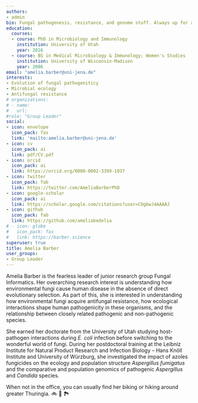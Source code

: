 ```yaml
---
authors:
- admin
bio: Fungal pathogenesis, resistance, and genome stuff. Always up for an adventure or bike ride.
education:
  courses:
  - course: PhD in Microbiology and Immunology
    institution: University of Utah
    year: 2016
  - course: BS in Medical Microbiology & Immunology; Women's Studies
    institution: University of Wisconsin-Madison
    year: 2006
email: "amelia.barber@uni-jena.de"
interests:
- Evolution of fungal pathogeniticy
- Microbial ecology
- Antifungal resistance
# organizations:
# - name: 
#   url: 
#role: "Group Leader"
social:
- icon: envelope
  icon_pack: fas
  link: 'mailto:amelia.barber@uni-jena.de'
- icon: cv
  icon_pack: ai
  link: pdf/CV.pdf
- icon: orcid
  icon_pack: ai
  link: https://orcid.org/0000-0002-3399-1037
- icon: twitter
  icon_pack: fab
  link: https://twitter.com/AmeliaBarberPhD
- icon: google-scholar
  icon_pack: ai
  link: https://scholar.google.com/citations?user=COgbwJ4AAAAJ
- icon: github
  icon_pack: fab
  link: https://github.com/ameliabedelia
# - icon: globe
#   icon_pack: fas
#   link: https://barber.science
superuser: true
title: Amelia Barber
user_groups:
- Group Leader
---
```


Amelia Barber is the fearless leader of junior research group Fungal Informatics. Her overarching research interest is understanding how environmental fungi cause human disease in the absence of direct evolutionary selection. As part of this, she is interested in understanding how environmental fungi acquire antifungal resistance, how ecological interactions shape human pathogenicity in these organisms, and the relationship between closely related pathogenic and non-pathogenic species. 

She earned her doctorate from the University of Utah studying host-pathogen interactions during *E. coli* infection before switching to the wonderful world of fungi. During her postdoctoral training at the Leibniz Institute for Natural Product Research and Infection Biology – Hans Knöll Institute and University of Würzburg, she investigated the impact of azoles fungicides on the ecology and population structure *Aspergillus fumigatus* and the comparative and population genomics of pathogenic *Aspergillus* and *Candida* species.

When not in the office, you can usually find her biking or hiking around greater Thuringia.  :bike: :athletic_shoe: :national_park:


